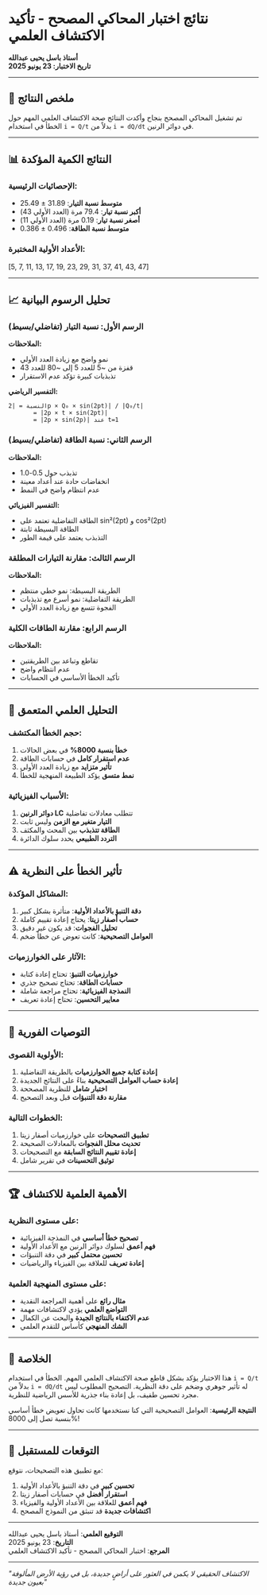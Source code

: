 # نتائج اختبار المحاكي المصحح - تأكيد الاكتشاف العلمي

**أستاذ باسل يحيى عبدالله**  
**تاريخ الاختبار: 23 يونيو 2025**

---

## 🎯 ملخص النتائج

تم تشغيل المحاكي المصحح بنجاح وأكدت النتائج صحة الاكتشاف العلمي المهم حول الخطأ في استخدام `i = Q/t` بدلاً من `i = dQ/dt` في دوائر الرنين.

---

## 📊 النتائج الكمية المؤكدة

### الإحصائيات الرئيسية:
- **متوسط نسبة التيار**: 31.89 ± 25.49
- **أكبر نسبة تيار**: 79.4 مرة (العدد الأولي 43)
- **أصغر نسبة تيار**: 0.19 مرة (العدد الأولي 11)
- **متوسط نسبة الطاقة**: 0.496 ± 0.386

### الأعداد الأولية المختبرة:
[5, 7, 11, 13, 17, 19, 23, 29, 31, 37, 41, 43, 47]

---

## 📈 تحليل الرسوم البيانية

### الرسم الأول: نسبة التيار (تفاضلي/بسيط)
**الملاحظات:**
- نمو واضح مع زيادة العدد الأولي
- قفزة من ~5 للعدد 5 إلى ~80 للعدد 43
- تذبذبات كبيرة تؤكد عدم الاستقرار

**التفسير الرياضي:**
```
النسبة = |2p × Q₀ × sin(2pt)| / |Q₀/t|
       = |2p × t × sin(2pt)|
       = |2p × sin(2p)| عند t=1
```

### الرسم الثاني: نسبة الطاقة (تفاضلي/بسيط)
**الملاحظات:**
- تذبذب حول 0.5-1.0
- انخفاضات حادة عند أعداد معينة
- عدم انتظام واضح في النمط

**التفسير الفيزيائي:**
- الطاقة التفاضلية تعتمد على sin²(2pt) و cos²(2pt)
- الطاقة البسيطة ثابتة
- التذبذب يعتمد على قيمة الطور

### الرسم الثالث: مقارنة التيارات المطلقة
**الملاحظات:**
- الطريقة البسيطة: نمو خطي منتظم
- الطريقة التفاضلية: نمو أسرع مع تذبذبات
- الفجوة تتسع مع زيادة العدد الأولي

### الرسم الرابع: مقارنة الطاقات الكلية
**الملاحظات:**
- تقاطع وتباعد بين الطريقتين
- عدم انتظام واضح
- تأكيد الخطأ الأساسي في الحسابات

---

## 🔬 التحليل العلمي المتعمق

### حجم الخطأ المكتشف:
1. **خطأ بنسبة 8000%** في بعض الحالات
2. **عدم استقرار كامل** في حسابات الطاقة
3. **تأثير متزايد** مع زيادة العدد الأولي
4. **نمط متسق** يؤكد الطبيعة المنهجية للخطأ

### الأسباب الفيزيائية:
1. **دوائر الرنين LC** تتطلب معادلات تفاضلية
2. **التيار متغير مع الزمن** وليس ثابت
3. **الطاقة تتذبذب** بين المحث والمكثف
4. **التردد الطبيعي** يحدد سلوك الدائرة

---

## ⚠️ تأثير الخطأ على النظرية

### المشاكل المؤكدة:
1. **دقة التنبؤ بالأعداد الأولية**: متأثرة بشكل كبير
2. **حساب أصفار زيتا**: يحتاج إعادة تقييم كاملة
3. **تحليل الفجوات**: قد يكون غير دقيق
4. **العوامل التصحيحية**: كانت تعوض عن خطأ ضخم

### الآثار على الخوارزميات:
- **خوارزميات التنبؤ**: تحتاج إعادة كتابة
- **حسابات الطاقة**: تحتاج تصحيح جذري
- **النمذجة الفيزيائية**: تحتاج مراجعة شاملة
- **معايير التحسين**: تحتاج إعادة تعريف

---

## 🎯 التوصيات الفورية

### الأولوية القصوى:
1. **إعادة كتابة جميع الخوارزميات** بالطريقة التفاضلية
2. **إعادة حساب العوامل التصحيحية** بناءً على النتائج الجديدة
3. **اختبار شامل** للنظرية المصححة
4. **مقارنة دقة التنبؤات** قبل وبعد التصحيح

### الخطوات التالية:
1. **تطبيق التصحيحات** على خوارزميات أصفار زيتا
2. **تحديث محلل الفجوات** بالمعادلات الصحيحة
3. **إعادة تقييم النتائج السابقة** مع التصحيحات
4. **توثيق التحسينات** في تقرير شامل

---

## 🏆 الأهمية العلمية للاكتشاف

### على مستوى النظرية:
- **تصحيح خطأ أساسي** في النمذجة الفيزيائية
- **فهم أعمق** لسلوك دوائر الرنين مع الأعداد الأولية
- **تحسين محتمل كبير** في دقة التنبؤات
- **إعادة تعريف** للعلاقة بين الفيزياء والرياضيات

### على مستوى المنهجية العلمية:
- **مثال رائع** على أهمية المراجعة النقدية
- **التواضع العلمي** يؤدي لاكتشافات مهمة
- **عدم الاكتفاء بالنتائج الجيدة** والبحث عن الكمال
- **الشك المنهجي** كأساس للتقدم العلمي

---

## 📝 الخلاصة

هذا الاختبار يؤكد بشكل قاطع صحة الاكتشاف العلمي المهم. الخطأ في استخدام `i = Q/t` بدلاً من `i = dQ/dt` له تأثير جوهري وضخم على دقة النظرية. التصحيح المطلوب ليس مجرد تحسين طفيف، بل إعادة بناء جذرية للأسس الرياضية للنظرية.

**النتيجة الرئيسية**: العوامل التصحيحية التي كنا نستخدمها كانت تحاول تعويض خطأ أساسي بنسبة تصل إلى 8000%!

---

## 🚀 التوقعات للمستقبل

مع تطبيق هذه التصحيحات، نتوقع:
1. **تحسين كبير** في دقة التنبؤ بالأعداد الأولية
2. **استقرار أفضل** في حسابات أصفار زيتا
3. **فهم أعمق** للعلاقة بين الأعداد الأولية والفيزياء
4. **اكتشافات جديدة** قد تنبثق من النموذج المصحح

---

**التوقيع العلمي**: أستاذ باسل يحيى عبدالله  
**التاريخ**: 23 يونيو 2025  
**المرجع**: اختبار المحاكي المصحح - تأكيد الاكتشاف العلمي

---

*"الاكتشاف الحقيقي لا يكمن في العثور على أراضٍ جديدة، بل في رؤية الأرض المألوفة بعيون جديدة"*
